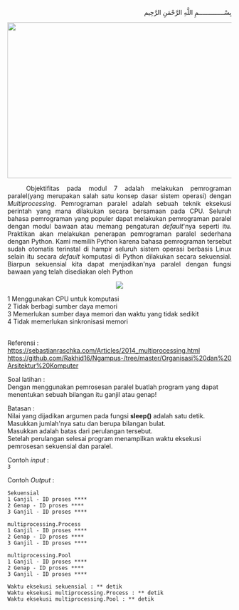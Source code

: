 <p align="right">
بِسْــــــــــــــمِ اللَّهِ الرَّحْمَنِ الرَّحِيم 
</p>
<p align=center>
<img src="https://sebastianraschka.com/images/blog/2014/multiprocessing_intro/multiprocessing_scheme.png" width=550 height=350>
</p>
<p align=justify>&emsp;&emsp;&emsp;Objektifitas pada modul 7 adalah melakukan pemrograman paralel(yang merupakan salah satu konsep dasar sistem operasi) dengan <i>Multiprocessing</i>. Pemrograman paralel adalah sebuah teknik eksekusi perintah yang mana dilakukan secara bersamaan pada CPU. Seluruh bahasa pemrograman yang populer dapat melakukan pemrograman paralel dengan modul bawaan atau memang pengaturan <i>default</i>'nya seperti itu. Praktikan akan melakukan penerapan pemrograman paralel sederhana dengan Python. Kami memilih Python karena bahasa pemrograman tersebut sudah otomatis terinstal di hampir seluruh sistem operasi berbasis Linux selain itu secara <i>default</i> komputasi di Python dilakukan secara sekuensial. Biarpun sekuensial kita dapat menjadikan'nya paralel dengan fungsi bawaan yang telah disediakan oleh Python</p>
  
<p align=center>
<img src="https://techdifferences.com/wp-content/uploads/2017/01/multiprocessing.jpg">
</p>
1 Menggunakan CPU untuk komputasi<br>
2 Tidak berbagi sumber daya memori<br>
3 Memerlukan sumber daya memori dan waktu yang tidak sedikit<br>
4 Tidak memerlukan sinkronisasi memori<br><br>

Referensi :<br>
https://sebastianraschka.com/Articles/2014_multiprocessing.html<br>
https://github.com/Rakhid16/Ngampus-/tree/master/Organisasi%20dan%20Arsitektur%20Komputer

Soal latihan :<br>
Dengan menggunakan pemrosesan paralel buatlah program yang dapat menentukan sebuah bilangan itu ganjil atau genap!<br>

Batasan :<br>
Nilai yang dijadikan argumen pada fungsi <b>sleep()</b> adalah satu detik.<br>
Masukkan jumlah'nya satu dan berupa bilangan bulat.<br>
Masukkan adalah batas dari perulangan tersebut.<br>
Setelah perulangan selesai program menampilkan waktu eksekusi pemrosesan sekuensial dan paralel.<br>

Contoh <i>input</i> :<br>
```3```<br>

Contoh <i>Output</i> :<br>
```
Sekuensial
1 Ganjil - ID proses **** 
2 Genap - ID proses ****
3 Ganjil - ID proses ****

multiprocessing.Process
1 Ganjil - ID proses ****
2 Genap - ID proses ****
3 Ganjil - ID proses ****

multiprocessing.Pool
1 Ganjil - ID proses ****
2 Genap - ID proses ****
3 Ganjil - ID proses ****

Waktu eksekusi sekuensial : ** detik
Waktu eksekusi multiprocessing.Process : ** detik
Waktu eksekusi multiprocessing.Pool : ** detik
```
